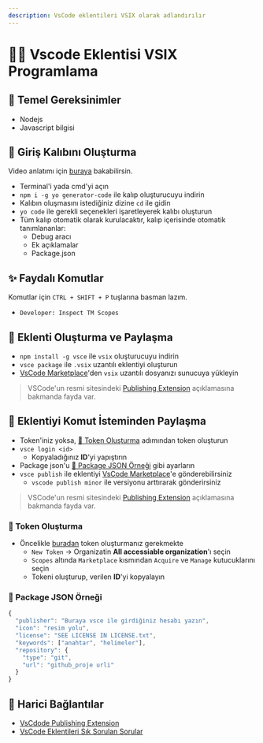 ```yaml
---
description: VsCode eklentileri VSIX olarak adlandırılır
---
```


# 👨‍💻 Vscode Eklentisi VSIX Programlama

## 🧱 Temel Gereksinimler

* Nodejs
* Javascript bilgisi

## 🧃 Giriş Kalıbını Oluşturma

Video anlatımı için [buraya](https://youtu.be/z_D_86WjXg4) bakabilirsin.

* Terminal'i yada cmd'yi açın
* `npm i -g yo generator-code` ile kalıp oluşturucuyu indirin
* Kalıbın oluşmasını istediğiniz dizine `cd` ile gidin
* `yo code` ile gerekli seçenekleri işaretleyerek kalıbı oluşturun
* Tüm kalıp otomatik olarak kurulacaktır, kalıp içerisinde otomatik tanımlananlar:
  * Debug aracı
  * Ek açıklamalar
  * Package.json

## ✨ Faydalı Komutlar

Komutlar için `CTRL + SHIFT + P` tuşlarına basman lazım.

* `Developer: Inspect TM Scopes`

## 🔀 Eklenti Oluşturma ve Paylaşma

* `npm install -g vsce` ile `vsix` oluşturucuyu indirin
* `vsce package` ile `.vsix` uzantılı eklentiyi oluşturun
* [VsCode Marketplace](https://marketplace.visualstudio.com/manage/publishers/)'den `vsix` uzantılı dosyanızı sunucuya yükleyin

> VSCode'un resmi sitesindeki [Publishing Extension](https://code.visualstudio.com/api/working-with-extensions/publishing-extension) açıklamasına bakmanda fayda var.

## 🖤 Eklentiyi Komut İsteminden Paylaşma

* Token'iniz yoksa, [🔑 Token Oluşturma](vscode-eklentisi-vsix-programlama.md#token-olusturma) adımından token oluşturun
* `vsce login <id>`
  * Kopyaladığınız **ID**'yi yapıştırın
* Package json'u [📜 Package JSON Örneği](vscode-eklentisi-vsix-programlama.md#package-json-oernegi) gibi ayarların
* `vsce publish` ile eklentiyi [VsCode Marketplace](https://marketplace.visualstudio.com/manage/publishers/)'e gönderebilirsiniz
  * `vscode publish minor` ile versiyonu arttırarak gönderirsiniz

> VSCode'un resmi sitesindeki [Publishing Extension](https://code.visualstudio.com/api/working-with-extensions/publishing-extension) açıklamasına bakmanda fayda var.

### 🔑 Token Oluşturma

* Öncelikle [buradan](https://dev.azure.com/yedhrab/_usersSettings/tokens) token oluşturmanız gerekmekte
  * `New Token` -&gt; Organizatin **All accessiable organization**'ı seçin
  * `Scopes` altında `Marketplace` kısmından `Acquire` ve `Manage` kutucuklarını seçin
  * Tokeni oluşturup, verilen **ID**'yi kopyalayın

 

### 📜 Package JSON Örneği

```javascript
{
  "publisher": "Buraya vsce ile girdiğiniz hesabı yazın",
  "icon": "resim yolu",
  "license": "SEE LICENSE IN LICENSE.txt",
  "keywords": ["anahtar", "helimeler"],
  "repository": {
    "type": "git",
    "url": "github_proje urli"
  }
}
```

## 🔗 Harici Bağlantılar

* [VsCdode Publishing Extension](https://code.visualstudio.com/api/working-with-extensions/publishing-extension)
* [VsCode Eklentileri Sık Sorulan Sorular](https://code.visualstudio.com/api/>working-with-extensions/publishing-extension#common-questions)

